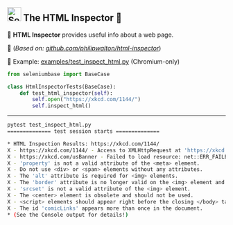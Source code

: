 <h2><img src="https://seleniumbase.io/img/logo6.png" title="SeleniumBase" width="32" /> The HTML Inspector 🔎</h2>

🔎 <b>HTML Inspector</b> provides useful info about a web page.

🔎 (<i>Based on: [github.com/philipwalton/html-inspector](https://github.com/philipwalton/html-inspector)</i>)

🔎 Example: [examples/test_inspect_html.py](https://github.com/seleniumbase/SeleniumBase/blob/master/examples/test_inspect_html.py) (Chromium-only)

```python
from seleniumbase import BaseCase

class HtmlInspectorTests(BaseCase):
    def test_html_inspector(self):
        self.open("https://xkcd.com/1144/")
        self.inspect_html()
```

--------

```bash
pytest test_inspect_html.py 
============== test session starts ==============

* HTML Inspection Results: https://xkcd.com/1144/
X - https://xkcd.com/1144/ - Access to XMLHttpRequest at 'https://xkcd.com/usBanner' (redirected from 'https://c.xkcd.com/xkcd/news') from origin 'https://xkcd.com' has been blocked by CORS policy: No 'Access-Control-Allow-Origin' header is present on the requested resource.
X - https://xkcd.com/usBanner - Failed to load resource: net::ERR_FAILED
X - 'property' is not a valid attribute of the <meta> element.
X - Do not use <div> or <span> elements without any attributes.
X - The 'alt' attribute is required for <img> elements.
X - The 'border' attribute is no longer valid on the <img> element and should not be used.
X - 'srcset' is not a valid attribute of the <img> element.
X - The <center> element is obsolete and should not be used.
X - <script> elements should appear right before the closing </body> tag for optimal performance.
X - The id 'comicLinks' appears more than once in the document.
* (See the Console output for details!)
```
